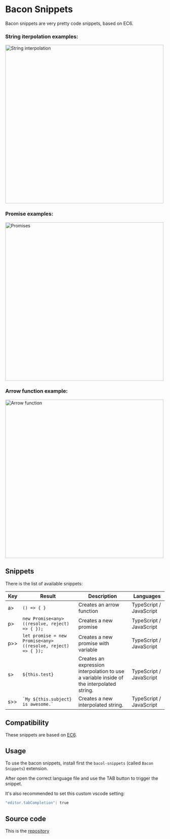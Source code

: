 # Bacon Snippets

Bacon snippets are very pretty code snippets, based on EC6.

### String iterpolation examples:
<img src="https://media.giphy.com/media/1qYhirOfgLjRSP6kH5/giphy.gif" title="String interpolation" width="500px">

### Promise examples:
<img src="https://media.giphy.com/media/Lqx1g08cht2mL77HoP/giphy.gif" title="Promises" width="500px">

### Arrow function example:
<img src="https://media.giphy.com/media/1BhGnRQhWyKrRm6SYc/giphy.gif" title="Arrow function" width="500px">

## Snippets

There is the list of available snippets:

| Key | Result | Description | Languages |
| --------- | ------ | --------- | ------ |
| a> | ``` () => { } ``` | Creates an arrow function | TypeScript / JavaScript |
| p> | ``` new Promise<any> ((resolve, reject) => { }); ``` | Creates a new promise | TypeScript / JavaScript |
| p>> | ``` let promise = new Promise<any> ((resolve, reject) => { }); ``` | Creates a new promise with variable | TypeScript / JavaScript |
| s> | ``` ${this.test} ``` | Creates an expression interpolation to use a variable inside of the interpolated string. | TypeScript / JavaScript |
| s>> | ``` `My ${this.subject} is awesome.` ``` | Creates a new interpolated string. | TypeScript / JavaScript |

## Compatibility
These snippets are based on [EC6][ec-6].


## Usage
To use the bacon snippets, install first the ``` bacol-snippets ``` (called ``` Bacon Snippets ```) extension.

After open the correct language file and use the TAB button to trigger the snippet.

It's also recommended to set this custom vscode setting:
```sh
"editor.tabCompletion": true
```

## Source code

This is the [repository][git-repo-url]



   [git-repo-url]: <https://github.com/npacucci/bacol-snippets>
   [ec-6]: <http://es6-features.org/#TypedArrays>
